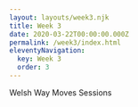 ```yaml
---
layout: layouts/week3.njk
title: Week 3
date: 2020-03-22T00:00:00.000Z
permalink: /week3/index.html
eleventyNavigation:
  key: Week 3
  order: 3
---
```

Welsh Way Moves Sessions
 
